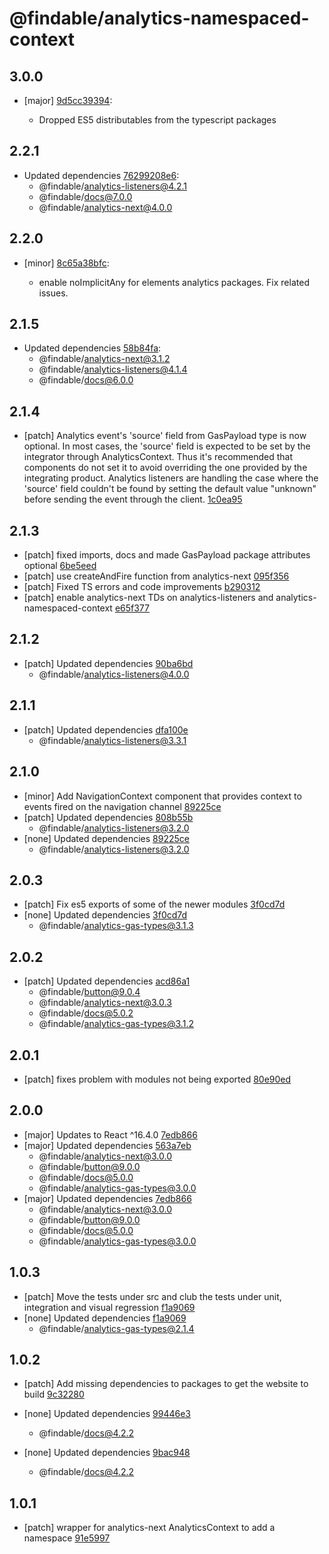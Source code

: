 # @findable/analytics-namespaced-context

## 3.0.0
- [major] [9d5cc39394](https://github.com/fnamazing/uiKit/commits/9d5cc39394):

  - Dropped ES5 distributables from the typescript packages

## 2.2.1
- Updated dependencies [76299208e6](https://github.com/fnamazing/uiKit/commits/76299208e6):
  - @findable/analytics-listeners@4.2.1
  - @findable/docs@7.0.0
  - @findable/analytics-next@4.0.0

## 2.2.0
- [minor] [8c65a38bfc](https://github.com/fnamazing/uiKit/commits/8c65a38bfc):

  - enable noImplicitAny for elements analytics packages. Fix related issues.

## 2.1.5
- Updated dependencies [58b84fa](https://github.com/fnamazing/uiKit/commits/58b84fa):
  - @findable/analytics-next@3.1.2
  - @findable/analytics-listeners@4.1.4
  - @findable/docs@6.0.0

## 2.1.4
- [patch] Analytics event's 'source' field from GasPayload type is now optional. In most cases, the 'source' field is expected to be set by the integrator through AnalyticsContext. Thus it's recommended that components do not set it to avoid overriding the one provided by the integrating product. Analytics listeners are handling the case where the 'source' field couldn't be found by setting the default value "unknown" before sending the event through the client. [1c0ea95](https://github.com/fnamazing/uiKit/commits/1c0ea95)

## 2.1.3
- [patch] fixed imports, docs and made GasPayload package attributes optional [6be5eed](https://github.com/fnamazing/uiKit/commits/6be5eed)
- [patch] use createAndFire function from analytics-next [095f356](https://github.com/fnamazing/uiKit/commits/095f356)
- [patch] Fixed TS errors and code improvements [b290312](https://github.com/fnamazing/uiKit/commits/b290312)
- [patch] enable analytics-next TDs on analytics-listeners and analytics-namespaced-context [e65f377](https://github.com/fnamazing/uiKit/commits/e65f377)

## 2.1.2
- [patch] Updated dependencies [90ba6bd](https://github.com/fnamazing/uiKit/commits/90ba6bd)
  - @findable/analytics-listeners@4.0.0

## 2.1.1
- [patch] Updated dependencies [dfa100e](https://github.com/fnamazing/uiKit/commits/dfa100e)
  - @findable/analytics-listeners@3.3.1

## 2.1.0

- [minor] Add NavigationContext component that provides context to events fired on the navigation channel [89225ce](https://github.com/fnamazing/uiKit/commits/89225ce)
- [patch] Updated dependencies [808b55b](https://github.com/fnamazing/uiKit/commits/808b55b)
  - @findable/analytics-listeners@3.2.0
- [none] Updated dependencies [89225ce](https://github.com/fnamazing/uiKit/commits/89225ce)
  - @findable/analytics-listeners@3.2.0

## 2.0.3
- [patch] Fix es5 exports of some of the newer modules [3f0cd7d](https://github.com/fnamazing/uiKit/commits/3f0cd7d)
- [none] Updated dependencies [3f0cd7d](https://github.com/fnamazing/uiKit/commits/3f0cd7d)
  - @findable/analytics-gas-types@3.1.3

## 2.0.2
- [patch] Updated dependencies [acd86a1](https://github.com/fnamazing/uiKit/commits/acd86a1)
  - @findable/button@9.0.4
  - @findable/analytics-next@3.0.3
  - @findable/docs@5.0.2
  - @findable/analytics-gas-types@3.1.2

## 2.0.1
- [patch] fixes problem with modules not being exported [80e90ed](https://github.com/fnamazing/uiKit/commits/80e90ed)

## 2.0.0

- [major] Updates to React ^16.4.0 [7edb866](https://github.com/fnamazing/uiKit/commits/7edb866)
- [major] Updated dependencies [563a7eb](https://github.com/fnamazing/uiKit/commits/563a7eb)
  - @findable/analytics-next@3.0.0
  - @findable/button@9.0.0
  - @findable/docs@5.0.0
  - @findable/analytics-gas-types@3.0.0
- [major] Updated dependencies [7edb866](https://github.com/fnamazing/uiKit/commits/7edb866)
  - @findable/analytics-next@3.0.0
  - @findable/button@9.0.0
  - @findable/docs@5.0.0
  - @findable/analytics-gas-types@3.0.0

## 1.0.3
- [patch] Move the tests under src and club the tests under unit, integration and visual regression [f1a9069](https://github.com/fnamazing/uiKit/commits/f1a9069)
- [none] Updated dependencies [f1a9069](https://github.com/fnamazing/uiKit/commits/f1a9069)
  - @findable/analytics-gas-types@2.1.4

## 1.0.2
- [patch] Add missing dependencies to packages to get the website to build [9c32280](https://github.com/fnamazing/uiKit/commits/9c32280)


- [none] Updated dependencies [99446e3](https://github.com/fnamazing/uiKit/commits/99446e3)
  - @findable/docs@4.2.2
- [none] Updated dependencies [9bac948](https://github.com/fnamazing/uiKit/commits/9bac948)
  - @findable/docs@4.2.2

## 1.0.1
- [patch] wrapper for analytics-next AnalyticsContext to add a namespace [91e5997](https://github.com/fnamazing/uiKit/commits/91e5997)
